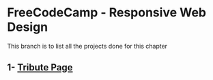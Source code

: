 # FreeCodeCamp - Responsive Web Design

This branch is to list all the projects done for this chapter

## 1- [Tribute Page](https://github.com/hesh-alghamdi/TOP/tree/1.1-tributePage)
